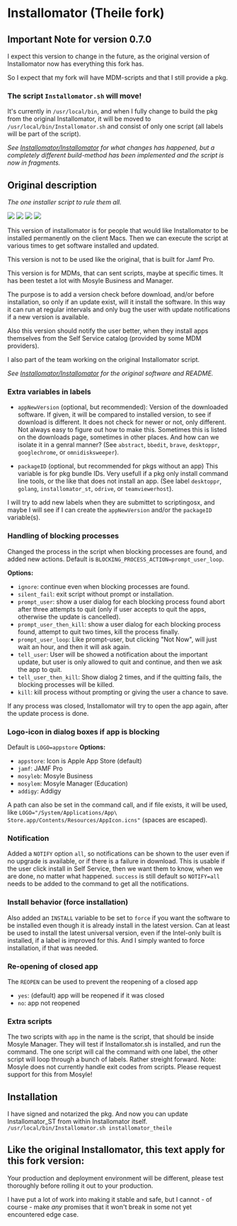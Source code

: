 # Installomator (Theile fork)

## Important Note for version 0.7.0

I expect this version to change in the future, as the original version of Installomator now has everything this fork has.

So I expect that my fork will have MDM-scripts and that I still provide a pkg.

### The script `Installomator.sh` will move!

It's currently in `/usr/local/bin`, and when I fully change to build the pkg from the original Installomator, it will be moved to `/usr/local/bin/Installomator.sh` and consist of only one script (all labels will be part of the script).

_See [Installomator/Installomator](https://github.com/Installomator/Installomator) for what changes has happened, but a completely different build-method has been implemented and the script is now in fragments._

## Original description

_The one installer script to rule them all._

![](https://img.shields.io/github/v/release/Theile/Installomator)&nbsp;![](https://img.shields.io/github/downloads/Theile/Installomator/latest/total)&nbsp;![](https://img.shields.io/badge/macOS-10.14%2B-success)&nbsp;![](https://img.shields.io/github/license/Theile/Installomator)

This version of installomator is for people that would like Installomator to be installed permanently on the client Macs. Then we can execute the script at various times to get software installed and updated.

This version is not to be used like the original, that is built for Jamf Pro. 

This version is for MDMs, that can sent scripts, maybe at specific times. It has been testet a lot with Mosyle Business and Manager.

The purpose is to add a version check before download, and/or before installation, so only if an update exist, will it install the software. In this way it can run at regular intervals and only bug the user with update notifications if a new version is available.

Also this version should notify the user better, when they install apps themselves from the Self Service catalog (provided by some MDM providers).

I also part of the team working on the original Installomator script.

_See [Installomator/Installomator](https://github.com/Installomator/Installomator) for the original software and README._

### Extra variables in labels

- `appNewVersion` (optional, but recommended):
Version of the downloaded software.
If given, it will be compared to installed version, to see if download is different.
It does not check for newer or not, only different.
Not always easy to figure out how to make this. Sometimes this is listed on the downloads page, sometimes in other places. And how can we isolate it in a genral manner? (See `abstract`, `bbedit`, `brave`, `desktoppr`, `googlechrome`, or `omnidisksweeper`).

- `packageID` (optional, but recommended for pkgs without an app)
This variable is for pkg bundle IDs. Very usefull if a pkg only install command line tools, or the like that does not install an app. (See label `desktoppr`, `golang`, `installomator_st`, `odrive`, or `teamviewerhost`).

I will try to add new labels when they are submittet to scriptingosx, and maybe I will see if I can create the `appNewVersion` and/or the `packageID` variable(s).


### Handling of blocking processes

Changed the process in the script when blocking processes are found, and added new actions. Default is `BLOCKING_PROCESS_ACTION=prompt_user_loop`.

__Options:__
- `ignore`: continue even when blocking processes are found.
- `silent_fail`: exit script without prompt or installation.
- `prompt_user`: show a user dialog for each blocking process found abort after three attempts to quit (only if user accepts to quit the apps, otherwise the update is cancelled).
- `prompt_user_then_kill`: show a user dialog for each blocking process found, attempt to quit two times, kill the process finally.
- `prompt_user_loop`: Like prompt-user, but clicking "Not Now", will just wait an hour, and then it will ask again.
- `tell_user`: User will be showed a notification about the important update, but user is only allowed to quit and continue, and then we ask the app to quit.
- `tell_user_then_kill`: Show dialog 2 times, and if the quitting fails, the blocking processes will be killed.
- `kill`: kill process without prompting or giving the user a chance to save.

If any process was closed, Installomator will try to open the app again, after the update process is done. 


### Logo-icon in dialog boxes if app is blocking

Default is `LOGO=appstore`
__Options:__
- `appstore`: Icon is Apple App Store (default)
- `jamf`: JAMF Pro
- `mosyleb`: Mosyle Business
- `mosylem`: Mosyle Manager (Education)
- `addigy`: Addigy

A path can also be set in the command call, and if file exists, it will be used, like `LOGO="/System/Applications/App\ Store.app/Contents/Resources/AppIcon.icns"` (spaces are escaped).

### Notification

Added a `NOTIFY` option `all`, so notifications can be shown to the user even if no upgrade is available, or if there is a failure in download. This is usable if the user click install in Self Service, then we want them to know, when we are done, no matter what happened. `success` is still default so `NOTIFY=all` needs to be added to the command to get all the notifications.

### Install behavior (force installation)

Also added an `INSTALL` variable to be set to `force` if you want the software to be installed even though it is already install in the latest version. Can at least be used to install the latest universal version, even if the Intel-only built is installed, if a label is improved for this. And I simply wanted to force installation, if that was needed.

### Re-opening of closed app

The `REOPEN` can be used to prevent the reopening of a closed app

- `yes`:   (default) app will be reopened if it was closed
- `no`:    app not reopened

### Extra scripts

The two scripts with `app` in the name is the script, that should be inside Mosyle Manager. They will test if Installomator.sh is installed, and run the command. The one script will cal the command with one label, the other script will loop through a bunch of labels. Rather streight forward. Note: Mosyle does not currently handle exit codes from scripts. Please request support for this from Mosyle!

## Installation

I have signed and notarized the pkg. And now you can update Installomator_ST from within Installomator itself.
`/usr/local/bin/Installomator.sh installomator_theile`

## Like the original Installomator, this text apply for this fork version:
Your production and deployment environment will be different, please test thoroughly before rolling it out to your production.

I have put a lot of work into making it stable and safe, but I cannot - of course - make _any_ promises that it won't break in some not yet encountered edge case.
